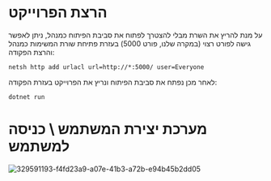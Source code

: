 # הרצת הפרוייקט

על מנת להריץ את השרת מבלי להצטרך לפתוח את סביבת הפיתוח כמנהל, ניתן לאפשר גישה לפורט רצוי (במקרה שלנו, פורט 5000) בעזרת פתיחת שורת המשימות כמנהל והרצת הפקודה:

```
netsh http add urlacl url=http://*:5000/ user=Everyone
```
לאחר מכן נפתח את סביבת הפיתוח ונריץ את הפרוייקט בעזרת הפקודה:
```
dotnet run
```

# מערכת יצירת המשתמש \ כניסה למשתמש

![329591193-f4fd23a9-a07e-41b3-a72b-e94b45b2dd05](https://github.com/DvirCEM/MyBookList/assets/167659124/ab0deaeb-3813-45ee-91d6-8956a6dff7c1)
